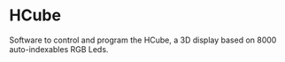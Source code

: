 # HCube
Software to control and program the HCube, a 3D display based on 8000 auto-indexables RGB Leds.
